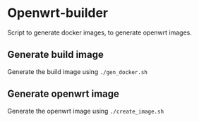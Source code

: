 # Openwrt-builder

Script to generate docker images, to generate openwrt images.

## Generate build image
Generate the build image using `./gen_docker.sh`

## Generate openwrt image
Generate the openwrt image using `./create_image.sh`
